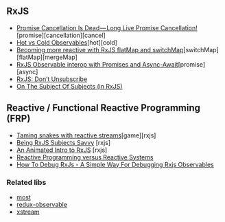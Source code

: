 ## RxJS
- [Promise Cancellation Is Dead — Long Live Promise Cancellation!](https://medium.com/@benlesh/promise-cancellation-is-dead-long-live-promise-cancellation-c6601f1f5082)[promise][cancellation][cancel]
- [Hot vs Cold Observables](https://medium.com/@benlesh/hot-vs-cold-observables-f8094ed53339)[hot][cold]
- [Becoming more reactive with RxJS flatMap and switchMap](https://medium.com/@w.dave.w/becoming-more-reactive-with-rxjs-flatmap-and-switchmap-ccd3fb7b67fa)[switchMap][flatMap][mergeMap]
- [RxJS Observable interop with Promises and Async-Await](https://medium.com/@benlesh/rxjs-observable-interop-with-promises-and-async-await-bebb05306875)[promise][async]
- [RxJS: Don’t Unsubscribe](https://medium.com/@benlesh/rxjs-dont-unsubscribe-6753ed4fda87)
- [On The Subject Of Subjects (in RxJS)](https://medium.com/@benlesh/on-the-subject-of-subjects-in-rxjs-2b08b7198b93)



## Reactive / Functional Reactive Programming (FRP)
- [Taming snakes with reactive streams](https://blog.thoughtram.io/rxjs/2017/08/24/taming-snakes-with-reactive-streams.html)[game][rxjs]
- [Being RxJS Subjects Savvy](https://medium.com/front-end-hacking/being-rxjs-subjects-savvy-4aec5c8da99e#.t707p6w87) [rxjs]
- [An Animated Intro to RxJS](https://css-tricks.com/animated-intro-rxjs/) [rxjs]
- [Reactive Programming versus Reactive Systems](https://www.lightbend.com/reactive-programming-versus-reactive-systems)
- [How To Debug RxJs - A Simple Way For Debugging Rxjs Observables](http://blog.angular-university.io/debug-rxjs/)

### Related libs
- [most](https://github.com/cujojs/most)
- [redux-observable](https://github.com/redux-observable/redux-observable)
- [xstream](https://staltz.com/xstream/)
